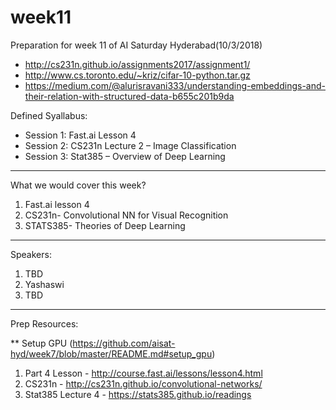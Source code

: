 # week11

Preparation for week 11 of AI Saturday Hyderabad(10/3/2018)

 - http://cs231n.github.io/assignments2017/assignment1/
 - http://www.cs.toronto.edu/~kriz/cifar-10-python.tar.gz
 - https://medium.com/@alurisravani333/understanding-embeddings-and-their-relation-with-structured-data-b655c201b9da

Defined Syallabus:

- Session 1: Fast.ai Lesson 4
- Session 2: CS231n Lecture 2 – Image Classification
- Session 3: Stat385 – Overview of Deep Learning

-------------------------

What we would cover this week?

1. Fast.ai lesson 4
2. CS231n- Convolutional NN for Visual Recognition
3. STATS385- Theories of Deep Learning


-------------------------

Speakers:

1. TBD
2. Yashaswi
3. TBD


------------------------------------

Prep Resources:

** Setup GPU (https://github.com/aisat-hyd/week7/blob/master/README.md#setup_gpu)

1. Part 4 Lesson - http://course.fast.ai/lessons/lesson4.html
2. CS231n - http://cs231n.github.io/convolutional-networks/
3. Stat385 Lecture 4 - https://stats385.github.io/readings
